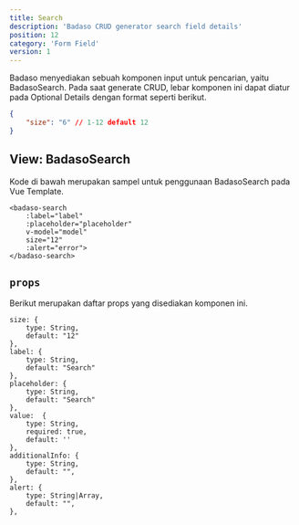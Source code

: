 ```yaml
---
title: Search
description: 'Badaso CRUD generator search field details'
position: 12
category: 'Form Field'
version: 1
---
```


Badaso menyediakan sebuah komponen input untuk pencarian, yaitu BadasoSearch. Pada saat generate CRUD, lebar komponen ini dapat diatur pada Optional Details dengan format seperti berikut.

```json
{
    "size": "6" // 1-12 default 12
}
```

## View: BadasoSearch

Kode di bawah merupakan sampel untuk penggunaan BadasoSearch pada Vue Template.


```vue
<badaso-search
    :label="label"
    :placeholder="placeholder"
    v-model="model"
    size="12"
    :alert="error">
</badaso-search>
```

## `props`

Berikut merupakan daftar props yang disediakan komponen ini.

```
size: {
    type: String,
    default: "12"
},
label: {
    type: String,
    default: "Search"
},
placeholder: {
    type: String,
    default: "Search"
},
value:  {
    type: String,
    required: true,
    default: ''
},
additionalInfo: {
    type: String,
    default: "",
},
alert: {
    type: String|Array,
    default: "",
},
```